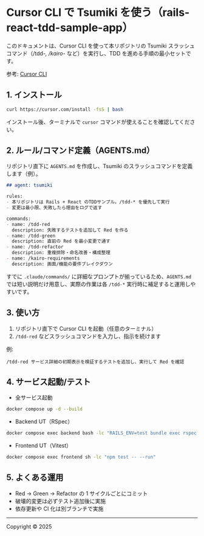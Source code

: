 # Cursor CLI で Tsumiki を使う（rails-react-tdd-sample-app）

このドキュメントは、Cursor CLI を使って本リポジトリの Tsumiki スラッシュコマンド（/tdd-*, /kairo-* など）を実行し、TDD を進める手順の最小セットです。

参考: [Cursor CLI](https://cursor.com/ja/cli)

## 1. インストール

```bash
curl https://cursor.com/install -fsS | bash
```

インストール後、ターミナルで `cursor` コマンドが使えることを確認してください。

## 2. ルール/コマンド定義（AGENTS.md）

リポジトリ直下に `AGENTS.md` を作成し、Tsumiki のスラッシュコマンドを定義します（例）。

```markdown
## agent: tsumiki

rules:
- 本リポジトリは Rails + React のTDDサンプル。/tdd-* を優先して実行
- 変更は最小限、失敗したら理由をログで返す

commands:
- name: /tdd-red
  description: 失敗するテストを追加して Red を作る
- name: /tdd-green
  description: 直前の Red を最小変更で通す
- name: /tdd-refactor
  description: 重複排除・命名改善・構成整理
- name: /kairo-requirements
  description: 画面/機能の要件ブレイクダウン
```

すでに `.claude/commands/` に詳細なプロンプトが揃っているため、`AGENTS.md` では短い説明だけ用意し、実際の作業は各 `/tdd-*` 実行時に補足すると運用しやすいです。

## 3. 使い方

1) リポジトリ直下で Cursor CLI を起動（任意のターミナル）
2) `/tdd-red` などスラッシュコマンドを入力し、指示を続けます

例:

```
/tdd-red サービス詳細の初期表示を検証するテストを追加し、実行して Red を確認
```

## 4. サービス起動/テスト

- 全サービス起動
```bash
docker compose up -d --build
```

- Backend UT（RSpec）
```bash
docker compose exec backend bash -lc "RAILS_ENV=test bundle exec rspec --format documentation"
```

- Frontend UT（Vitest）
```bash
docker compose exec frontend sh -lc "npm test -- --run"
```

## 5. よくある運用

- Red → Green → Refactor の 1 サイクルごとにコミット
- 破壊的変更は必ずテスト追加後に実施
- 依存更新や CI 化は別ブランチで実施

---

Copyright © 2025


